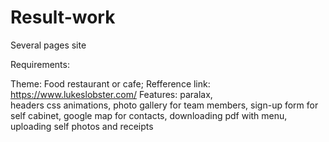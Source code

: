 # Result-work
Several pages site

Requirements:

Theme: Food restaurant or cafe;
Refference link: https://www.lukeslobster.com/
Features: 
          paralax,    
          headers css animations, 
          photo gallery for team members,
          sign-up form for self cabinet,
          google map for contacts,
          downloading pdf with menu,
          uploading self photos and receipts
          

